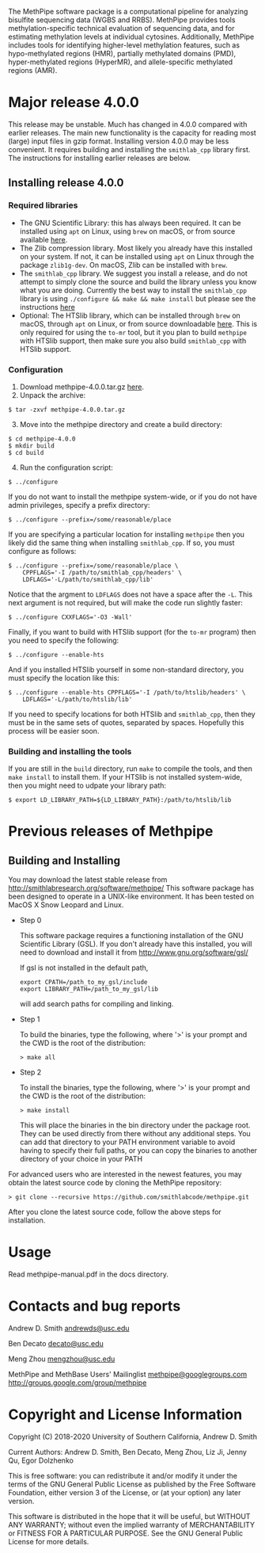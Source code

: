 The MethPipe software package is a computational pipeline for
analyzing bisulfite sequencing data (WGBS and RRBS). MethPipe provides
tools methylation-specific technical evaluation of sequencing data,
and for estimating methylation levels at individual cytosines.
Additionally, MethPipe includes tools for identifying higher-level
methylation features, such as hypo-methylated regions (HMR), partially
methylated domains (PMD), hyper-methylated regions (HyperMR), and
allele-specific methylated regions (AMR).

Major release 4.0.0
===================

This release may be unstable. Much has changed in 4.0.0 compared with
earlier releases. The main new functionality is the capacity for
reading most (large) input files in gzip format. Installing version
4.0.0 may be less convenient. It requires building and installing the
`smithlab_cpp` library first. The instructions for installing earlier
releases are below.

## Installing release 4.0.0

### Required libraries

* The GNU Scientific Library: this has always been required. It can be
  installed using `apt` on Linux, using `brew` on macOS, or from
  source available [here](http://www.gnu.org/software/gsl).
* The Zlib compression library. Most likely you already have this
  installed on your system. If not, it can be installed using `apt`
  on Linux through the package `zlib1g-dev`. On macOS, Zlib can be
  installed with `brew`.
* The `smithlab_cpp` library. We suggest you install a release, and do
  not attempt to simply clone the source and build the library unless
  you know what you are doing. Currently the best way to install the
  `smithlab_cpp` library is using `./configure && make && make
  install` but please see the instructions
  [here](https://github.com/smithlabcode/smithlab_cpp)
* Optional: The HTSlib library, which can be installed through `brew`
  on macOS, through `apt` on Linux, or from source downloadable
  [here](https://github.com/samtools/htslib). This is only required
  for using the `to-mr` tool, but it you plan to build `methpipe` with
  HTSlib support, then make sure you also build `smithlab_cpp` with
  HTSlib support.

### Configuration

1. Download methpipe-4.0.0.tar.gz [here](https://github.com/smithlabcode/methpipe).
2. Unpack the archive:
```
$ tar -zxvf methpipe-4.0.0.tar.gz
```
3. Move into the methpipe directory and create a build directory:
```
$ cd methpipe-4.0.0
$ mkdir build
$ cd build
```
4. Run the configuration script:
```
$ ../configure
```
If you do not want to install the methpipe system-wide, or if you do
not have admin privileges, specify a prefix directory:
```
$ ../configure --prefix=/some/reasonable/place
```
If you are specifying a particular location for installing `methpipe`
then you likely did the same thing when installing `smithlab_cpp`. If
so, you must configure as follows:
```
$ ../configure --prefix=/some/reasonable/place \
    CPPFLAGS='-I /path/to/smithlab_cpp/headers' \
    LDFLAGS='-L/path/to/smithlab_cpp/lib'
```
Notice that the argment to `LDFLAGS` does not have a space after the
`-L`. This next argument is not required, but will make the code run
slightly faster:
```
$ ../configure CXXFLAGS='-O3 -Wall'
```
Finally, if you want to build with HTSlib support (for the `to-mr`
program) then you need to specify the following:
```
$ ../configure --enable-hts
```
And if you installed HTSlib yourself in some non-standard directory,
you must specify the location like this:
```
$ ../configure --enable-hts CPPFLAGS='-I /path/to/htslib/headers' \
    LDFLAGS='-L/path/to/htslib/lib'
```
If you need to specify locations for both HTSlib and `smithlab_cpp`,
then they must be in the same sets of quotes, separated by spaces.
Hopefully this process will be easier soon.

### Building and installing the tools

If you are still in the `build` directory, run `make` to compile the
tools, and then `make install` to install them. If your HTSlib is not
installed system-wide, then you might need to udpate your library
path:
```
$ export LD_LIBRARY_PATH=${LD_LIBRARY_PATH}:/path/to/htslib/lib
```

Previous releases of Methpipe
=============================

Building and Installing
-----------------------

You may download the latest stable release from
http://smithlabresearch.org/software/methpipe/ This software package
has been designed to operate in a UNIX-like environment.  It has been
tested on MacOS X Snow Leopard and Linux.

* Step 0

  This software package requires a functioning installation of the GNU
  Scientific Library (GSL). If you don't already have this installed,
  you will need to download and install it from
  http://www.gnu.org/software/gsl/

  If gsl is not installed in the default path,
  ```
  export CPATH=/path_to_my_gsl/include
  export LIBRARY_PATH=/path_to_my_gsl/lib
  ```
  will add search paths for compiling and linking.

* Step 1

  To build the binaries, type the following, where '>' is your prompt and the
  CWD is the root of the distribution:

      > make all

* Step 2

  To install the binaries, type the following, where '>' is your prompt and the
  CWD is the root of the distribution:

      > make install

  This will place the binaries in the bin directory under the package root.
  They can be used directly from there without any additional steps. You can
  add that directory to your PATH environment variable to avoid having to
  specify their full paths, or you can copy the binaries to another directory
  of your choice in your PATH

For advanced users who are interested in the newest features, you may
obtain the latest source code by cloning the MethPipe repository:
```
> git clone --recursive https://github.com/smithlabcode/methpipe.git
```
After you clone the latest source code, follow the above steps for
installation.

Usage
=====

Read methpipe-manual.pdf in the docs directory.

Contacts and bug reports
========================

Andrew D. Smith
andrewds@usc.edu

Ben Decato
decato@usc.edu

Meng Zhou
mengzhou@usc.edu

MethPipe and MethBase Users' Mailinglist
methpipe@googlegroups.com
http://groups.google.com/group/methpipe

Copyright and License Information
=================================

Copyright (C) 2018-2020
University of Southern California,
Andrew D. Smith

Current Authors: Andrew D. Smith, Ben Decato, Meng Zhou, Liz Ji, Jenny Qu, Egor Dolzhenko

This is free software: you can redistribute it and/or modify it under
the terms of the GNU General Public License as published by the Free
Software Foundation, either version 3 of the License, or (at your
option) any later version.

This software is distributed in the hope that it will be useful, but
WITHOUT ANY WARRANTY; without even the implied warranty of
MERCHANTABILITY or FITNESS FOR A PARTICULAR PURPOSE.  See the GNU
General Public License for more details.
